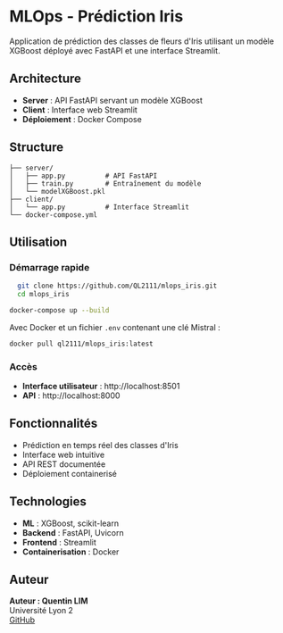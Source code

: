 # MLOps - Prédiction Iris

Application de prédiction des classes de fleurs d'Iris utilisant un modèle XGBoost déployé avec FastAPI et une interface Streamlit.

## Architecture

- **Server** : API FastAPI servant un modèle XGBoost
- **Client** : Interface web Streamlit
- **Déploiement** : Docker Compose

## Structure

```
├── server/
│   ├── app.py          # API FastAPI
│   ├── train.py        # Entraînement du modèle
│   └── modelXGBoost.pkl
├── client/
│   └── app.py          # Interface Streamlit
└── docker-compose.yml
```

## Utilisation

### Démarrage rapide

```bash
  git clone https://github.com/QL2111/mlops_iris.git
  cd mlops_iris
```

```bash
docker-compose up --build
```

Avec Docker et un fichier `.env` contenant une clé Mistral :  

```bash
docker pull ql2111/mlops_iris:latest
```

### Accès
- **Interface utilisateur** : http://localhost:8501
- **API** : http://localhost:8000

## Fonctionnalités

- Prédiction en temps réel des classes d'Iris
- Interface web intuitive
- API REST documentée
- Déploiement containerisé

## Technologies

- **ML** : XGBoost, scikit-learn
- **Backend** : FastAPI, Uvicorn
- **Frontend** : Streamlit
- **Containerisation** : Docker

## Auteur
**Auteur : Quentin LIM**  
Université Lyon 2  
[GitHub](https://github.com/QL2111)
